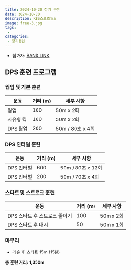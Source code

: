 ```yaml
---
title: 2024-10-20 정기 훈련
date: 2024-10-20
description: KBS스포츠월드
image: free-3.jpg
tags:
 - 
categories:
 - 정기훈련
---
```


- 참가자: [BAND LINK](https://band.us/band/93484357/schedule/4%2F93484357%2F515623529%2F19700101)

## DPS 훈련 프로그램

### 웜업 및 기본 훈련

| 운동 | 거리 (m) | 세부 사항 |
|------|----------|-----------|
| 웜업 | 100 | 50m x 2회 |
| 자유형 킥 | 100 | 50m x 2회 |
| DPS 웜업 | 200 | 50m / 80초 x 4회 |

### DPS 인터벌 훈련

| 운동 | 거리 (m) | 세부 사항 |
|------|----------|-----------|
| DPS 인터벌 | 600 | 50m / 80초 x 12회 |
| DPS 인터벌 | 200 | 50m / 70초 x 4회 |

### 스타트 및 스트로크 훈련

| 운동 | 거리 (m) | 세부 사항 |
|------|----------|-----------|
| DPS 스타트 후 스트로크 줄이기 | 100 | 50m x 2회 |
| DPS 스타트 후 대시 | 50 | 50m x 1회 |

### 마무리
- 레슨 후 스타트 15m (15분)

**총 훈련 거리: 1,350m**